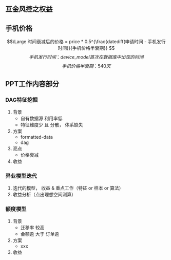 ## 互金风控之权益


## 手机价格
$$\Large 时间衰减后的价格 = price * 0.5^{\frac{datediff(申请时间 - 手机发行时间)}{手机价格半衰期}}  $$ 
$$ 手机发行时间： device\_model首次在数据库中出现的时间 $$
$$ 手机价格半衰期： 540天 $$


## PPT工作内容部分
### DAG特征挖掘
1. 背景
   - 自有数据源 利用率低 
   - 特征维度少 且 分散， 体系缺失
2. 方案
   - formatted-data
   - dag
3. 亮点
   - 价格衰减
4. 收益

### 异业模型迭代
1. 迭代的模型， 收益 & 重点工作（特征 or 样本 or 算法）
2. 收益分析（点出理想空间测算）

### 额度模型
1. 背景
   - 迁移率 较高
   - 金额逾 大于 订单逾
2. 方案
   - xxx
3. 收益 





